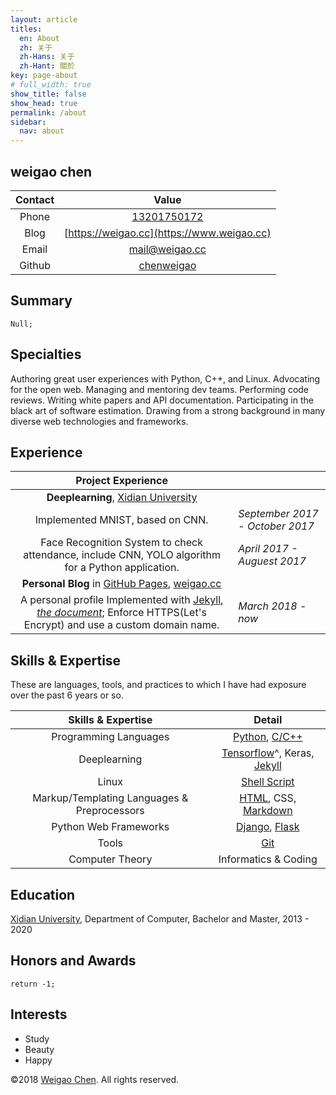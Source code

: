 ```yaml
---
layout: article
titles:
  en: About
  zh: 关于
  zh-Hans: 关于
  zh-Hant: 關於
key: page-about
# full_width: true
show_title: false
show_head: true
permalink: /about
sidebar:
  nav: about
---
```


weigao chen
-------------------------



| Contact |                    Value                    |
| :-----: | :-----------------------------------------: |
|  Phone  |      [13201750172](tel://13201750172)       |
|  Blog   | [https://weigao.cc](https://www.weigao.cc)  |
|  Email  |              <mail@weigao.cc>               |
| Github  | [chenweigao](https://github.com/chenweigao) |

Summary
--------

`Null;`


Specialties
-------

Authoring great user experiences with Python, C++, and Linux. Advocating for the open web. Managing and mentoring dev teams. Performing code reviews.
Writing white papers and API documentation. Participating in the black art of software estimation. Drawing from a strong background in many diverse web technologies and frameworks.


Experience
-------

|                      Project Experience                      |                                  |
| :----------------------------------------------------------: | :------------------------------- |
| **Deeplearning**, [Xidian University](http://www.xidian.edu.cn/) |                                  |
|               Implemented MNIST, based on CNN.               | *September  2017 - October 2017* |
| Face Recognition System to check attendance, include CNN, YOLO algorithm for a Python application. | *April 2017 - Auguest 2017*      |
| **Personal Blog** in [GitHub Pages](https://pages.github.com/), [weigao.cc](http://weigao.cc) |                                  |
| A personal profile Implemented with [Jekyll](https://jekyllrb.com/), [*the document*](https://www.weigao.cc/2018/02/02/jekyll.html); Enforce HTTPS(Let's Encrypt) and use a custom domain name. | *March 2018 - now*               |

Skills & Expertise
------------------

These are languages, tools, and practices to which I have had exposure over the
past 6 years or so. 

|             Skills & Expertise              |                            Detail                            |
| :-----------------------------------------: | :----------------------------------------------------------: |
|            Programming Languages            | [Python](https://www.weigao.cc/all?tag=Python), [C/C++](https://www.weigao.cc/2018/04/19/newcpp.html) |
|                Deeplearning                 | [Tensorflow](https://www.weigao.cc/all?tag=Deeplearning)^, Keras, [Jekyll](https://www.weigao.cc/2018/02/02/jekyll.html) |
|                    Linux                    | [Shell Script](https://github.com/chenweigao/_code/tree/master/Test_Shell) |
| Markup/Templating Languages & Preprocessors | [HTML](http://developers.whatwg.org), CSS, [Markdown](http://daringfireball.net/projects/markdown) |
|            Python Web Frameworks            | [Django](https://github.com/chenweigao/djangosite), [Flask](https://www.weigao.cc/2018/04/13/flask.html) |
|                    Tools                    |       [Git](https://www.weigao.cc/2018/02/01/git.html)       |
|               Computer Theory               |                     Informatics & Coding                     |


Education
-------

[Xidian University](http://www.xidian.edu.cn/), Department of Computer, Bachelor and Master, 2013 - 2020 


Honors and Awards
-----------------

`return -1;`


Interests
---------

- Study
- Beauty
- Happy

©2018 [Weigao Chen](http://weigao.cc). All rights reserved. 